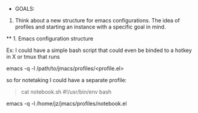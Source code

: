 * GOALS:
1. Think about a new structure for emacs configurations. The idea of profiles and starting an instance with a specific goal in mind.




** 1. Emacs configuration structure

Ex:
I could have a simple bash script that could even be binded to a hotkey in X or tmux that runs

emacs -q -l /path/to/jmacs/profiles/<profile.el>

so for notetaking I could have a separate profile:

> cat notebook.sh
#!/usr/bin/env bash

emacs -q -l /home/jz/jmacs/profiles/notebook.el
